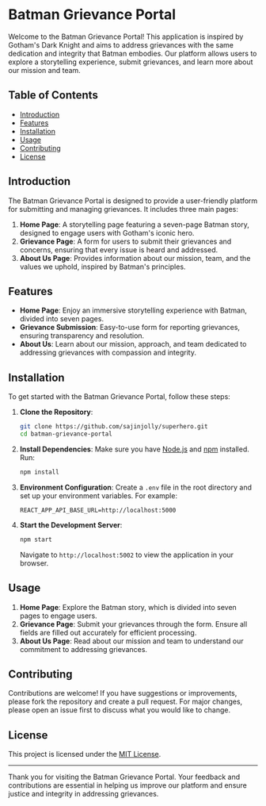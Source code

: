 # Batman Grievance Portal

Welcome to the Batman Grievance Portal! This application is inspired by Gotham's Dark Knight and aims to address grievances with the same dedication and integrity that Batman embodies. Our platform allows users to explore a storytelling experience, submit grievances, and learn more about our mission and team.

## Table of Contents

- [Introduction](#introduction)
- [Features](#features)
- [Installation](#installation)
- [Usage](#usage)
- [Contributing](#contributing)
- [License](#license)

## Introduction

The Batman Grievance Portal is designed to provide a user-friendly platform for submitting and managing grievances. It includes three main pages:

1. **Home Page**: A storytelling page featuring a seven-page Batman story, designed to engage users with Gotham's iconic hero.
2. **Grievance Page**: A form for users to submit their grievances and concerns, ensuring that every issue is heard and addressed.
3. **About Us Page**: Provides information about our mission, team, and the values we uphold, inspired by Batman's principles.

## Features

- **Home Page**: Enjoy an immersive storytelling experience with Batman, divided into seven pages.
- **Grievance Submission**: Easy-to-use form for reporting grievances, ensuring transparency and resolution.
- **About Us**: Learn about our mission, approach, and team dedicated to addressing grievances with compassion and integrity.

## Installation

To get started with the Batman Grievance Portal, follow these steps:

1. **Clone the Repository**:
    ```bash
    git clone https://github.com/sajinjolly/superhero.git
    cd batman-grievance-portal
    ```

2. **Install Dependencies**:
    Make sure you have [Node.js](https://nodejs.org/) and [npm](https://www.npmjs.com/) installed. Run:
    ```bash
    npm install
    ```

3. **Environment Configuration**:
    Create a `.env` file in the root directory and set up your environment variables. For example:
    ```env
    REACT_APP_API_BASE_URL=http://localhost:5000
    ```

4. **Start the Development Server**:
    ```bash
    npm start
    ```

    Navigate to `http://localhost:5002` to view the application in your browser.

## Usage

1. **Home Page**: Explore the Batman story, which is divided into seven pages to engage users.
2. **Grievance Page**: Submit your grievances through the form. Ensure all fields are filled out accurately for efficient processing.
3. **About Us Page**: Read about our mission and team to understand our commitment to addressing grievances.

## Contributing

Contributions are welcome! If you have suggestions or improvements, please fork the repository and create a pull request. For major changes, please open an issue first to discuss what you would like to change.

## License

This project is licensed under the [MIT License](LICENSE).

---

Thank you for visiting the Batman Grievance Portal. Your feedback and contributions are essential in helping us improve our platform and ensure justice and integrity in addressing grievances.

